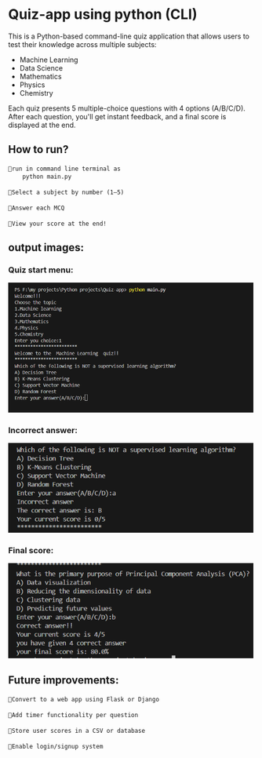 # Quiz-app using python (CLI)

This is a Python-based command-line quiz application that allows users to test their knowledge across multiple subjects:

- Machine Learning  
- Data Science  
- Mathematics  
- Physics  
- Chemistry  

Each quiz presents 5 multiple-choice questions with 4 options (A/B/C/D). After each question, you'll get instant feedback, and a final score is displayed at the end.

## How to run?

    🔸run in command line terminal as
        python main.py
    
    🔸Select a subject by number (1–5)

    🔸Answer each MCQ

    🔸View your score at the end!

## output images:
### Quiz start menu:
<img src="images/quiz start menu.png" alt="quiz start menu" width=500>

### Incorrect answer:
<img src="images/incorrect answer.png" alt="incorrect answer" width=500>

### Final score:
<img src="images/correct answer and final score.png" alt="correct and final answer" width=500>

## Future improvements:

    🔸Convert to a web app using Flask or Django

    🔸Add timer functionality per question

    🔸Store user scores in a CSV or database

    🔸Enable login/signup system